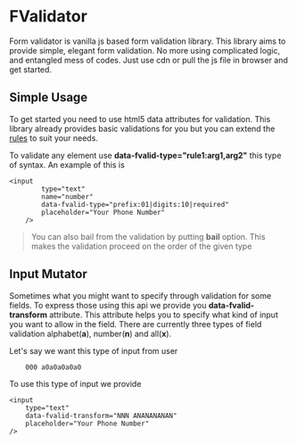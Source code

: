# FValidator

Form validator is vanilla js based form validation library. This library aims to provide simple,
elegant form validation. No more using complicated logic, and entangled mess of codes. Just use
cdn or pull the js file in browser and get started.




## Simple Usage

To get started you need to use html5 data attributes for validation. This library already provides
basic validations for you but you can extend the [rules](Rule.md) to suit your needs.

To validate any element use **data-fvalid-type="rule1:arg1,arg2"** this type of syntax. An example
of this is

```
<input 
        type="text" 
        name="number"
		data-fvalid-type="prefix:01|digits:10|required" 
		placeholder="Your Phone Number"
	/>
```

> You can also bail from the validation by putting **bail** option. This makes the validation proceed on the order of the given type 

## Input Mutator

Sometimes what you might want to specify through validation for some fields. To express those using this
api we provide you **data-fvalid-transform** attribute. This attribute helps you to specify what kind of input
you want to allow in the field. There are currently three types of field validation alphabet(**a**), number(**n**)
and all(**x**). 

Let's say we want this type of input from user
```
	000 a0a0a0a0a0
``` 
To use this type of input we provide 



```
<input 
    type="text" 
	data-fvalid-transform="NNN ANANANANAN"
	placeholder="Your Phone Number"
/>
```
